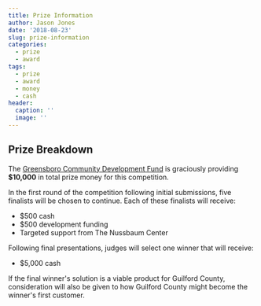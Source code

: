 ```yaml
---
title: Prize Information
author: Jason Jones
date: '2018-08-23'
slug: prize-information
categories:
  - prize
  - award
tags:
  - prize
  - award
  - money
  - cash
header:
  caption: ''
  image: ''
---
```


## Prize Breakdown

The [Greensboro Community Development Fund](https://www.gcdfonline.org/) is graciously providing **$10,000** in total prize money for this competition.

In the first round of the competition following initial submissions, five finalists will be chosen to continue. Each of these finalists will receive:

- $500 cash
- $500 development funding
- Targeted support from The Nussbaum Center

Following final presentations, judges will select one winner that will receive:

- $5,000 cash

If the final winner's solution is a viable product for Guilford County, consideration will also be given to how Guilford County might become the winner's first customer.

